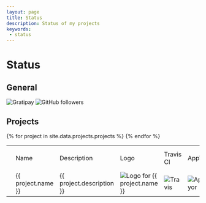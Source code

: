 ```yaml
---
layout: page
title: Status
description: Status of my projects
keywords:
 - status
---
```


Status
======


## General

![Gratipay](https://img.shields.io/gratipay/710151044cb9.svg)
![GitHub followers](https://img.shields.io/github/followers/AdrianArroyoCalle.svg)

## Projects

<table>
	<th>
				<td>Name</td>
				<td>Description</td>
				<td>Logo</td>
				<td>Travis CI</td>
				<td>AppVeyor</td>
				<td>Drone.io</td>
				<td>Coveralls</td>
				<td>npm downloads</td>
				<td>apm</td>
				<td>NuGet</td>
				<td>Chocolatey</td>
				<td>Crates.io</td>
				<td>npm version</td>
				<td>Crates.io version</td>
				<td>Bower</td>
				<td>GitHub tag</td>
				<td>GitHub release</td>
				<td>NuGet release</td>
				<td>Chocolatey release</td>
				<td>apm release</td>
				<td>Bountysource</td>
				<td>Code Climate version</td>
				<td>Code Climate percentage</td>
				<td>David deps</td>
				<td>David devDeps</td>
				<td>David peerDeps</td>
				<td>Crates.io license</td>
				<td>Requires.io</td>
				<td>VersionEye</td>
				<td>npm license</td>
				<td>GitHub issues</td>
				<td>GitHub forks</td>
				<td>GitHub stars</td>
				<td>License</td>
				<td>Language</td>
				<td>Operating System</td>
				<td>SCM</td>
	</th>
{% for project in site.data.projects.projects %}
	<tr>
		<td></td>
		<td>{{ project.name }}</td>
		<td>{{ project.description }}</td>
		<td><img src="{{ project.logo}}" alt="Logo for {{ project.name }}"></td>
		<td><img src="http://img.shields.io/travis/{{ project.services.travis }}.svg" alt="Travis"></td>
		<td><img src="http://img.shields.io/appveyor/ci/{{ project.services.appveyor }}.svg" alt="AppVeyor"></td>
		<td><img src="http://img.shields.io/travis/{{ project.services.travis }}.svg" alt="Drone.io"></td>
		<td><img src="http://img.shields.io/coveralls/{{ project.services.coveralls }}.svg" alt="Coveralls"></td>
		<td><img src="http://img.shields.io/npm/dm/{{ project.services.npm }}.svg" alt="npm downloads"></td>
		<td><img src="http://img.shields.io/apm/dm/{{ project.services.apm }}.svg" alt="apm downloads"></td>
		<td><img src="http://img.shields.io/nuget/dt/{{ project.services.nuget }}.svg" alt="NuGet"></td>
		<td><img src="http://img.shields.io/chocolatey/dt/{{ project.serviceschocolatey }}.svg" alt="Chocolatey"></td>
		<td><img src="http://img.shields.io/crates/d/{{ project.services.crates }}.svg" alt="Crates.io"></td>
		<td><img src="http://img.shields.io/npm/v/{{ project.services.npm }}.svg" alt="npm version"></td>
		<td><img src="http://img.shields.io/crates/v/{{ project.services.crates }}.svg" alt="Crates.io version"></td>
		<td><img src="http://img.shields.io/bower/v/{{ project.services.bower }}.svg" alt="Bower"></td>
		<td><img src="http://img.shields.io/github/tag/{{ project.services.github }}.svg" alt="GitHub tag"></td>
		<td><img src="http://img.shields.io/github/release/{{ project.services.github }}.svg" alt="GitHub release"></td>
		<td><img src="http://img.shields.io/nuget/v/{{ project.services.nuget }}.svg" alt="NuGet release"></td>
		<td><img src="http://img.shields.io/chocolatey/v/{{ project.services.chocolatey }}.svg" alt="Chocolatey release"></td>
		<td><img src="http://img.shields.io/apm/v/{{ project.services.apm }}.svg" alt="apm release"></td>
		<td><img src="http://img.shields.io/bountysource/{{ project.services.github }}.svg" alt="Bountysource"></td>
		<td><img src="http://img.shields.io/codeclimate/github/{{ project.services.github }}.svg" alt="Code Climate version"></td>
		<td><img src="http://img.shields.io/codeclimate/coverage/github/{{ project.services.github }}.svg" alt="Code Climate percentage"></td>
		<td><img src="http://img.shields.io/david/{{ project.services.github }}.svg" alt="David deps"></td>
		<td><img src="http://img.shields.io/david/dev/{{ project.services.github }}.svg" alt="David devDeps"></td>
		<td><img src="http://img.shields.io/david/peer/{{ project.services.github }}.svg" alt="David peerDeps"></td>
		<td><img src="http://img.shields.io/crates/l/{{ project.services.crates }}.svg" alt="Crates.io license"></td>
		<td><img src="http://img.shields.io/requires/github/{{ project.services.github }}.svg" alt="Requires.io"></td>
		<td><img src="http://img.shields.io/versioneye/d/{{ project.services.github }}.svg" alt="VersionEye"></td>
		<td><img src="http://img.shields.io/npm/l/{{ project.services.npm }}.svg" alt="npm license"></td>
		<td><img src="http://img.shields.io/github/issues/{{ project.services.github }}.svg" alt="GitHub issues"></td>
		<td><img src="http://img.shields.io/github/forks/{{ project.services.github }}.svg" alt="GitHub forks"></td>
		<td><img src="http://img.shields.io/github/stars/{{ project.services.github }}.svg" alt="GitHub stars"></td>
		<td><img src="http://img.shields.io/badge/license-{{ project.license }}-blue.svg" alt="License"></td>
		<td><img src="http://img.shields.io/badge/os-{{ project.services.os }}-green.svg" alt="Operating System"></td>
		<td><img src="http://img.shields.io/badge/scm-{{ project.services.scm }}-orange.svg" alt="SCM"></td>
	</tr>
{% endfor %}
</table>
